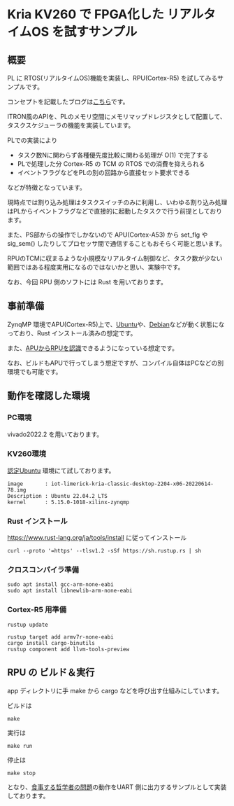 # Kria KV260 で FPGA化した リアルタイムOS を試すサンプル


## 概要

PL に RTOS(リアルタイムOS)機能を実装し、RPU(Cortex-R5) を試してみるサンプルです。

コンセプトを記載したブログは[こちら](https://ryuz.hatenablog.com/entry/2021/11/23/111925)です。

ITRON風のAPIを、PLのメモリ空間にメモリマップドレジスタとして配置して、タスクスケジューラの機能を実装しています。

PLでの実装により

- タスク数Nに関わらず各種優先度比較に関わる処理が O(1) で完了する
- PLで処理した分 Cortex-R5 の TCM の RTOS での消費を抑えられる
- イベントフラグなどをPLの別の回路から直接セット要求できる

などが特徴となっています。

現時点では割り込み処理はタスクスイッチのみに利用し、いわゆる割り込み処理はPLからイベントフラグなどで直接的に起動したタスクで行う前提としております。

また、PS部からの操作でしかないので APU(Cortex-A53) から set_flg や sig_sem() したりしてプロセッサ間で通信することもおそらく可能と思います。

RPUのTCMに収まるような小規模なリアルタイム制御など、タスク数が少ない範囲ではある程度実用になるのではないかと思い、実験中です。

なお、今回 RPU 側のソフトには Rust を用いております。


## 事前準備

ZynqMP 環境でAPU(Cortex-R5)上で、[Ubuntu](https://japan.xilinx.com/products/design-tools/embedded-software/ubuntu.html)や、[Debian](https://qiita.com/ikwzm/items/a9adc5a7329b2eb36895)などが動く状態になっており、Rust インストール済みの想定です。

また、[APUからRPUを認識](https://blog.rtc-lab.com/entry/2022/05/04/100016)できるようになっている想定です。

なお、ビルドもAPUで行ってしまう想定ですが、コンパイル自体はPCなどの別環境でも可能です。


## 動作を確認した環境

### PC環境

vivado2022.2 を用いております。

### KV260環境

[認定Ubuntu](https://japan.xilinx.com/products/design-tools/embedded-software/ubuntu.html) 環境にて試しております。

```
image       : iot-limerick-kria-classic-desktop-2204-x06-20220614-78.img
Description : Ubuntu 22.04.2 LTS
kernel      : 5.15.0-1018-xilinx-zynqmp
```


### Rust インストール

https://www.rust-lang.org/ja/tools/install
に従ってインストール

```
curl --proto '=https' --tlsv1.2 -sSf https://sh.rustup.rs | sh
```

### クロスコンパイラ準備

```
sudo apt install gcc-arm-none-eabi
sudo apt install libnewlib-arm-none-eabi
```

### Cortex-R5 用準備

```
rustup update

rustup target add armv7r-none-eabi
cargo install cargo-binutils
rustup component add llvm-tools-preview
```

## RPU の ビルド＆実行

app ディレクトリに手
make から cargo などを呼び出す仕組みにしています。

ビルドは

```
make
```

実行は

```
make run
```

停止は

```
make stop
```

となり、[食事する哲学者の問題](https://ja.wikipedia.org/wiki/%E9%A3%9F%E4%BA%8B%E3%81%99%E3%82%8B%E5%93%B2%E5%AD%A6%E8%80%85%E3%81%AE%E5%95%8F%E9%A1%8C)の動作をUART 側に出力するサンプルとして実装しております。

